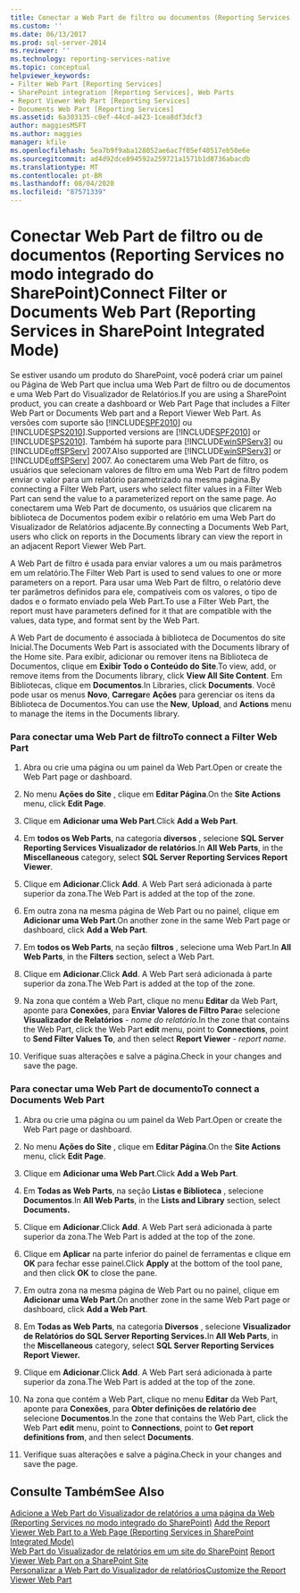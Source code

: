```yaml
---
title: Conectar a Web Part de filtro ou documentos (Reporting Services no modo integrado do SharePoint) | Microsoft Docs
ms.custom: ''
ms.date: 06/13/2017
ms.prod: sql-server-2014
ms.reviewer: ''
ms.technology: reporting-services-native
ms.topic: conceptual
helpviewer_keywords:
- Filter Web Part [Reporting Services]
- SharePoint integration [Reporting Services], Web Parts
- Report Viewer Web Part [Reporting Services]
- Documents Web Part [Reporting Services]
ms.assetid: 6a303135-c0ef-44cd-a423-1cea8df3dcf3
author: maggiesMSFT
ms.author: maggies
manager: kfile
ms.openlocfilehash: 5ea7b9f9aba128052ae6ac7f05ef40517eb50e6e
ms.sourcegitcommit: ad4d92dce894592a259721a1571b1d8736abacdb
ms.translationtype: MT
ms.contentlocale: pt-BR
ms.lasthandoff: 08/04/2020
ms.locfileid: "87571339"
---
```

# <a name="connect-filter-or-documents-web-part-reporting-services-in-sharepoint-integrated-mode"></a><span data-ttu-id="de8f8-102">Conectar Web Part de filtro ou de documentos (Reporting Services no modo integrado do SharePoint)</span><span class="sxs-lookup"><span data-stu-id="de8f8-102">Connect Filter or Documents Web Part (Reporting Services in SharePoint Integrated Mode)</span></span>
  <span data-ttu-id="de8f8-103">Se estiver usando um produto do SharePoint, você poderá criar um painel ou Página de Web Part que inclua uma Web Part de filtro ou de documentos e uma Web Part do Visualizador de Relatórios.</span><span class="sxs-lookup"><span data-stu-id="de8f8-103">If you are using a SharePoint product, you can create a dashboard or Web Part Page that includes a Filter Web Part or Documents Web part and a Report Viewer Web Part.</span></span> <span data-ttu-id="de8f8-104">As versões com suporte são [!INCLUDE[SPF2010](../includes/spf2010-md.md)] ou [!INCLUDE[SPS2010](../includes/sps2010-md.md)].</span><span class="sxs-lookup"><span data-stu-id="de8f8-104">Supported versions are [!INCLUDE[SPF2010](../includes/spf2010-md.md)] or [!INCLUDE[SPS2010](../includes/sps2010-md.md)].</span></span> <span data-ttu-id="de8f8-105">Também há suporte para [!INCLUDE[winSPServ3](../includes/winspserv3-md.md)] ou [!INCLUDE[offSPServ](../includes/offspserv-md.md)] 2007.</span><span class="sxs-lookup"><span data-stu-id="de8f8-105">Also supported are [!INCLUDE[winSPServ3](../includes/winspserv3-md.md)] or [!INCLUDE[offSPServ](../includes/offspserv-md.md)] 2007.</span></span> <span data-ttu-id="de8f8-106">Ao conectarem uma Web Part de filtro, os usuários que selecionam valores de filtro em uma Web Part de filtro podem enviar o valor para um relatório parametrizado na mesma página.</span><span class="sxs-lookup"><span data-stu-id="de8f8-106">By connecting a Filter Web Part, users who select filter values in a Filter Web Part can send the value to a parameterized report on the same page.</span></span> <span data-ttu-id="de8f8-107">Ao conectarem uma Web Part de documento, os usuários que clicarem na biblioteca de Documentos podem exibir o relatório em uma Web Part do Visualizador de Relatórios adjacente.</span><span class="sxs-lookup"><span data-stu-id="de8f8-107">By connecting a Documents Web Part, users who click on reports in the Documents library can view the report in an adjacent Report Viewer Web Part.</span></span>  
  
 <span data-ttu-id="de8f8-108">A Web Part de filtro é usada para enviar valores a um ou mais parâmetros em um relatório.</span><span class="sxs-lookup"><span data-stu-id="de8f8-108">The Filter Web Part is used to send values to one or more parameters on a report.</span></span> <span data-ttu-id="de8f8-109">Para usar uma Web Part de filtro, o relatório deve ter parâmetros definidos para ele, compatíveis com os valores, o tipo de dados e o formato enviado pela Web Part.</span><span class="sxs-lookup"><span data-stu-id="de8f8-109">To use a Filter Web Part, the report must have parameters defined for it that are compatible with the values, data type, and format sent by the Web Part.</span></span>  
  
 <span data-ttu-id="de8f8-110">A Web Part de documento é associada à biblioteca de Documentos do site Inicial.</span><span class="sxs-lookup"><span data-stu-id="de8f8-110">The Documents Web Part is associated with the Documents library of the Home site.</span></span> <span data-ttu-id="de8f8-111">Para exibir, adicionar ou remover itens na Biblioteca de Documentos, clique em **Exibir Todo o Conteúdo do Site**.</span><span class="sxs-lookup"><span data-stu-id="de8f8-111">To view, add, or remove items from the Documents library, click **View All Site Content**.</span></span> <span data-ttu-id="de8f8-112">Em Bibliotecas, clique em **Documentos**.</span><span class="sxs-lookup"><span data-stu-id="de8f8-112">In Libraries, click **Documents**.</span></span> <span data-ttu-id="de8f8-113">Você pode usar os menus **Novo**, **Carregar**e **Ações** para gerenciar os itens da Biblioteca de Documentos.</span><span class="sxs-lookup"><span data-stu-id="de8f8-113">You can use the **New**, **Upload**, and **Actions** menu to manage the items in the Documents library.</span></span>  
  
### <a name="to-connect-a-filter-web-part"></a><span data-ttu-id="de8f8-114">Para conectar uma Web Part de filtro</span><span class="sxs-lookup"><span data-stu-id="de8f8-114">To connect a Filter Web Part</span></span>  
  
1.  <span data-ttu-id="de8f8-115">Abra ou crie uma página ou um painel da Web Part.</span><span class="sxs-lookup"><span data-stu-id="de8f8-115">Open or create the Web Part page or dashboard.</span></span>  
  
2.  <span data-ttu-id="de8f8-116">No menu **Ações do Site** , clique em **Editar Página**.</span><span class="sxs-lookup"><span data-stu-id="de8f8-116">On the **Site Actions** menu, click **Edit Page**.</span></span>  
  
3.  <span data-ttu-id="de8f8-117">Clique em **Adicionar uma Web Part**.</span><span class="sxs-lookup"><span data-stu-id="de8f8-117">Click **Add a Web Part**.</span></span>  
  
4.  <span data-ttu-id="de8f8-118">Em **todos os Web Parts**, na categoria **diversos** , selecione **SQL Server Reporting Services Visualizador de relatórios**.</span><span class="sxs-lookup"><span data-stu-id="de8f8-118">In **All Web Parts**, in the **Miscellaneous** category, select **SQL Server Reporting Services Report Viewer**.</span></span>  
  
5.  <span data-ttu-id="de8f8-119">Clique em **Adicionar**.</span><span class="sxs-lookup"><span data-stu-id="de8f8-119">Click **Add**.</span></span> <span data-ttu-id="de8f8-120">A Web Part será adicionada à parte superior da zona.</span><span class="sxs-lookup"><span data-stu-id="de8f8-120">The Web Part is added at the top of the zone.</span></span>  
  
6.  <span data-ttu-id="de8f8-121">Em outra zona na mesma página de Web Part ou no painel, clique em **Adicionar uma Web Part**.</span><span class="sxs-lookup"><span data-stu-id="de8f8-121">On another zone in the same Web Part page or dashboard, click **Add a Web Part**.</span></span>  
  
7.  <span data-ttu-id="de8f8-122">Em **todos os Web Parts**, na seção **filtros** , selecione uma Web Part.</span><span class="sxs-lookup"><span data-stu-id="de8f8-122">In **All Web Parts**, in the **Filters** section, select a Web Part.</span></span>  
  
8.  <span data-ttu-id="de8f8-123">Clique em **Adicionar**.</span><span class="sxs-lookup"><span data-stu-id="de8f8-123">Click **Add**.</span></span> <span data-ttu-id="de8f8-124">A Web Part será adicionada à parte superior da zona.</span><span class="sxs-lookup"><span data-stu-id="de8f8-124">The Web Part is added at the top of the zone.</span></span>  
  
9. <span data-ttu-id="de8f8-125">Na zona que contém a Web Part, clique no menu **Editar** da Web Part, aponte para **Conexões**, para **Enviar Valores de Filtro Para**e selecione **Visualizador de Relatórios** - *nome do relatório*.</span><span class="sxs-lookup"><span data-stu-id="de8f8-125">In the zone that contains the Web Part, click the Web Part **edit** menu, point to **Connections**, point to **Send Filter Values To**, and then select **Report Viewer** - *report name*.</span></span>  
  
10. <span data-ttu-id="de8f8-126">Verifique suas alterações e salve a página.</span><span class="sxs-lookup"><span data-stu-id="de8f8-126">Check in your changes and save the page.</span></span>  
  
### <a name="to-connect-a-documents-web-part"></a><span data-ttu-id="de8f8-127">Para conectar uma Web Part de documento</span><span class="sxs-lookup"><span data-stu-id="de8f8-127">To connect a Documents Web Part</span></span>  
  
1.  <span data-ttu-id="de8f8-128">Abra ou crie uma página ou um painel da Web Part.</span><span class="sxs-lookup"><span data-stu-id="de8f8-128">Open or create the Web Part page or dashboard.</span></span>  
  
2.  <span data-ttu-id="de8f8-129">No menu **Ações do Site** , clique em **Editar Página**.</span><span class="sxs-lookup"><span data-stu-id="de8f8-129">On the **Site Actions** menu, click **Edit Page**.</span></span>  
  
3.  <span data-ttu-id="de8f8-130">Clique em **Adicionar uma Web Part**.</span><span class="sxs-lookup"><span data-stu-id="de8f8-130">Click **Add a Web Part**.</span></span>  
  
4.  <span data-ttu-id="de8f8-131">Em **Todas as Web Parts**, na seção **Listas e Biblioteca** , selecione **Documentos**.</span><span class="sxs-lookup"><span data-stu-id="de8f8-131">In **All Web Parts**, in the **Lists and Library** section, select **Documents.**</span></span>  
  
5.  <span data-ttu-id="de8f8-132">Clique em **Adicionar**.</span><span class="sxs-lookup"><span data-stu-id="de8f8-132">Click **Add**.</span></span> <span data-ttu-id="de8f8-133">A Web Part será adicionada à parte superior da zona.</span><span class="sxs-lookup"><span data-stu-id="de8f8-133">The Web Part is added at the top of the zone.</span></span>  
  
6.  <span data-ttu-id="de8f8-134">Clique em **Aplicar** na parte inferior do painel de ferramentas e clique em **OK** para fechar esse painel.</span><span class="sxs-lookup"><span data-stu-id="de8f8-134">Click **Apply** at the bottom of the tool pane, and then click **OK** to close the pane.</span></span>  
  
7.  <span data-ttu-id="de8f8-135">Em outra zona na mesma página de Web Part ou no painel, clique em **Adicionar uma Web Part**.</span><span class="sxs-lookup"><span data-stu-id="de8f8-135">On another zone in the same Web Part page or dashboard, click **Add a Web Part**.</span></span>  
  
8.  <span data-ttu-id="de8f8-136">Em **Todas as Web Parts**, na categoria **Diversos** , selecione **Visualizador de Relatórios do SQL Server Reporting Services.**</span><span class="sxs-lookup"><span data-stu-id="de8f8-136">In **All Web Parts**, in the **Miscellaneous** category, select **SQL Server Reporting Services Report Viewer.**</span></span>  
  
9. <span data-ttu-id="de8f8-137">Clique em **Adicionar**.</span><span class="sxs-lookup"><span data-stu-id="de8f8-137">Click **Add**.</span></span> <span data-ttu-id="de8f8-138">A Web Part será adicionada à parte superior da zona.</span><span class="sxs-lookup"><span data-stu-id="de8f8-138">The Web Part is added at the top of the zone.</span></span>  
  
10. <span data-ttu-id="de8f8-139">Na zona que contém a Web Part, clique no menu **Editar** da Web Part, aponte para **Conexões**, para **Obter definições de relatório de**e selecione **Documentos**.</span><span class="sxs-lookup"><span data-stu-id="de8f8-139">In the zone that contains the Web Part, click the Web Part **edit** menu, point to **Connections**, point to **Get report definitions from**, and then select **Documents**.</span></span>  
  
11. <span data-ttu-id="de8f8-140">Verifique suas alterações e salve a página.</span><span class="sxs-lookup"><span data-stu-id="de8f8-140">Check in your changes and save the page.</span></span>  
  
## <a name="see-also"></a><span data-ttu-id="de8f8-141">Consulte Também</span><span class="sxs-lookup"><span data-stu-id="de8f8-141">See Also</span></span>  
 <span data-ttu-id="de8f8-142">[Adicione a Web Part do Visualizador de relatórios a uma página da Web &#40;Reporting Services no modo integrado do SharePoint&#41;](report-server-sharepoint/add-reporting-services-content-types-to-a-sharepoint-library.md) </span><span class="sxs-lookup"><span data-stu-id="de8f8-142">[Add the Report Viewer Web Part to a Web Page &#40;Reporting Services in SharePoint Integrated Mode&#41;](report-server-sharepoint/add-reporting-services-content-types-to-a-sharepoint-library.md) </span></span>  
 <span data-ttu-id="de8f8-143">[Web Part do Visualizador de relatórios em um site do SharePoint](../../2014/reporting-services/report-viewer-web-part-on-a-sharepoint-site.md) </span><span class="sxs-lookup"><span data-stu-id="de8f8-143">[Report Viewer Web Part on a SharePoint Site](../../2014/reporting-services/report-viewer-web-part-on-a-sharepoint-site.md) </span></span>  
 [<span data-ttu-id="de8f8-144">Personalizar a Web Part do Visualizador de relatórios</span><span class="sxs-lookup"><span data-stu-id="de8f8-144">Customize the Report Viewer Web Part</span></span>](../../2014/reporting-services/customize-the-report-viewer-web-part.md)  
  
  
